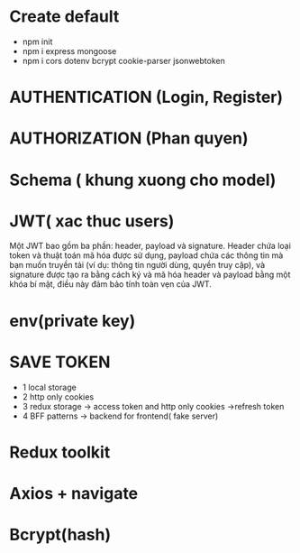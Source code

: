 # Create default
* npm init
* npm i express mongoose
* npm i cors dotenv bcrypt cookie-parser jsonwebtoken

# AUTHENTICATION (Login, Register)
# AUTHORIZATION (Phan quyen)
# Schema ( khung xuong cho model)
# JWT( xac thuc users)
Một JWT bao gồm ba phần: header, payload và signature. Header chứa loại token và thuật toán mã hóa được sử dụng, payload chứa các thông tin mà bạn muốn truyền tải (ví dụ: thông tin người dùng, quyền truy cập), và signature được tạo ra bằng cách ký và mã hóa header và payload bằng một khóa bí mật, điều này đảm bảo tính toàn vẹn của JWT.
# env(private key)
# SAVE TOKEN
* 1 local storage
* 2 http only cookies
* 3 redux storage -> access token and http only cookies ->refresh token
* 4 BFF patterns -> backend for frontend( fake server)
# Redux toolkit
# Axios + navigate
# Bcrypt(hash)

